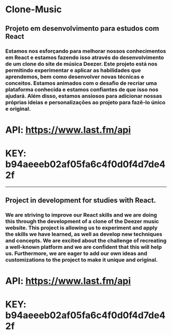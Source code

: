 # Clone-Music
## Projeto em desenvolvimento para estudos com React

### Estamos nos esforçando para melhorar nossos conhecimentos em React e estamos fazendo isso através do desenvolvimento de um clone do site de música Deezer. Este projeto está nos permitindo experimentar e aplicar as habilidades que aprendemos, bem como desenvolver novas técnicas e conceitos. Estamos animados com o desafio de recriar uma plataforma conhecida e estamos confiantes de que isso nos ajudará. Além disso, estamos ansiosos para adicionar nossas próprias ideias e personalizações ao projeto para fazê-lo único e original.

# API: https://www.last.fm/api
# KEY: b94aeeeb02af05fa6c4f0d0f4d7de42f

<hr>

## Project in development for studies with React.

### We are striving to improve our React skills and we are doing this through the development of a clone of the Deezer music website. This project is allowing us to experiment and apply the skills we have learned, as well as develop new techniques and concepts. We are excited about the challenge of recreating a well-known platform and we are confident that this will help us. Furthermore, we are eager to add our own ideas and customizations to the project to make it unique and original.

# API: https://www.last.fm/api
# KEY: b94aeeeb02af05fa6c4f0d0f4d7de42f